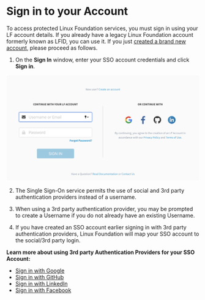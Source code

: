 # Sign in to your Account

To access protected Linux Foundation services, you must sign in using your LF account details.  If you already have a legacy Linux Foundation account formerly known as LFID, you can use it. If you just [created a brand new account](../create-an-account.md), please proceed as follows. 

1. On the **Sign In** window, enter your SSO account credentials and click **Sign in**.  

![](../../.gitbook/assets/new-sso%20%281%29.png)

2. The Single Sign-On service permits the use of social and 3rd party authentication providers instead of a username.

3. When using a 3rd party authentication provider, you may be prompted to create a Username if you do not already have an existing Username. 

4. If you have created an SSO account earlier signing in with 3rd party authentication providers, Linux Foundation will map your SSO account to the social/3rd party login.

**Learn more about using 3rd party Authentication Providers for your SSO Account:**

* ​[Sign in with Google](sign-in-with-google.md)​
* ​[Sign in with GitHub](sign-in-with-github.md)​
* ​[Sign in with LinkedIn](sign-in-with-linkedin.md)​
* ​[Sign in with Facebook](sign-in-with-facebook.md)​

